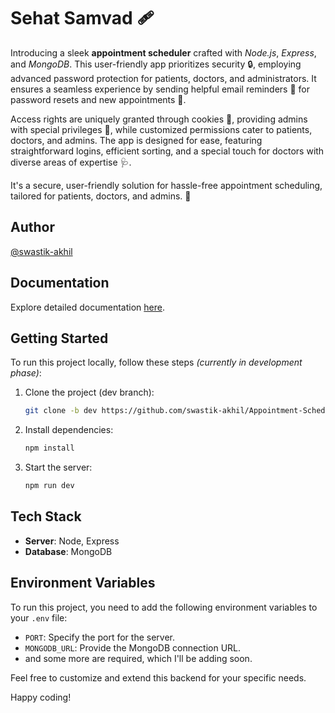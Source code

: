 # Sehat Samvad 🩹

Introducing a sleek **appointment scheduler** crafted with *Node.js*, *Express*, and *MongoDB*. This user-friendly app prioritizes security 🔒, employing advanced password protection for patients, doctors, and administrators. It ensures a seamless experience by sending helpful email reminders 📧 for password resets and new appointments 📅.

Access rights are uniquely granted through cookies 🍪, providing admins with special privileges 👑, while customized permissions cater to patients, doctors, and admins. The app is designed for ease, featuring straightforward logins, efficient sorting, and a special touch for doctors with diverse areas of expertise 🩺.

It's a secure, user-friendly solution for hassle-free appointment scheduling, tailored for patients, doctors, and admins. 🚀






## Author

[@swastik-akhil](https://github.com/swastik-akhil)

## Documentation

Explore detailed documentation [here](https://documenter.getpostman.com/view/29198187/2s9YRDzAVn).

## Getting Started

To run this project locally, follow these steps
*(currently in development phase)*:

1. Clone the project (dev branch):

    ```bash
    git clone -b dev https://github.com/swastik-akhil/Appointment-Scheduler.git
    ```

2. Install dependencies:

    ```bash
    npm install
    ```

3. Start the server:

    ```bash
    npm run dev
    ```

## Tech Stack

- **Server**: Node, Express
- **Database**: MongoDB

## Environment Variables

To run this project, you need to add the following environment variables to your `.env` file:

- `PORT`: Specify the port for the server.
- `MONGODB_URL`: Provide the MongoDB connection URL.
- and some more are required, which I'll be adding soon.
  

Feel free to customize and extend this backend for your specific needs.

Happy coding!
